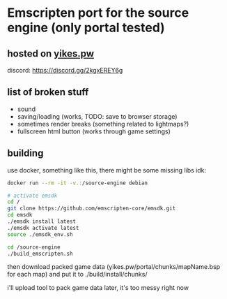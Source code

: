 # Emscripten port for the source engine (only portal tested)

## hosted on [yikes.pw](https://yikes.pw)
discord: https://discord.gg/2kgxEREY6g

## list of broken stuff
+ sound
+ saving/loading (works, TODO: save to browser storage)
+ sometimes render breaks (something related to lightmaps?)
+ fullscreen html button (works through game settings)

## building

use docker, something like this, there might be some missing libs idk:
```sh
docker run --rm -it -v.:/source-engine debian

# activate emsdk
cd /
git clone https://github.com/emscripten-core/emsdk.git
cd emsdk
./emsdk install latest
./emsdk activate latest
source ./emsdk_env.sh

cd /source-engine
./build_emscripten.sh
```
then download packed game data (yikes.pw/portal/chunks/mapName.bsp for each map) and put it to ./build/install/chunks/

i'll upload tool to pack game data later, it's too messy right now